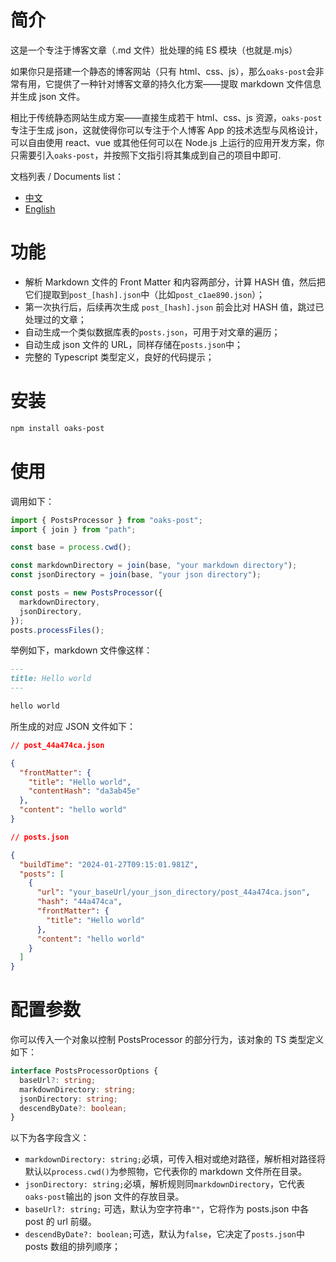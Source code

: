 # 简介

这是一个专注于博客文章（.md 文件）批处理的纯 ES 模块（也就是.mjs）

如果你只是搭建一个静态的博客网站（只有 html、css、js），那么`oaks-post`会非常有用，它提供了一种针对博客文章的持久化方案——提取 markdown 文件信息并生成 json 文件。

相比于传统静态网站生成方案——直接生成若干 html、css、js 资源，`oaks-post`专注于生成 json，这就使得你可以专注于个人博客 App 的技术选型与风格设计，可以自由使用 react、vue 或其他任何可以在 Node.js 上运行的应用开发方案，你只需要引入`oaks-post`，并按照下文指引将其集成到自己的项目中即可.

文档列表 / Documents list：

- [中文](/README.md)
- [English](/README_EN.md)

# 功能

- 解析 Markdown 文件的 Front Matter 和内容两部分，计算 HASH 值，然后把它们提取到`post_[hash].json`中（比如`post_c1ae890.json`）；
- 第一次执行后，后续再次生成 `post_[hash].json` 前会比对 HASH 值，跳过已处理过的文章；
- 自动生成一个类似数据库表的`posts.json`，可用于对文章的遍历；
- 自动生成 json 文件的 URL，同样存储在`posts.json`中；
- 完整的 Typescript 类型定义，良好的代码提示；

# 安装

```bash
npm install oaks-post
```

# 使用

调用如下：

```js
import { PostsProcessor } from "oaks-post";
import { join } from "path";

const base = process.cwd();

const markdownDirectory = join(base, "your markdown directory");
const jsonDirectory = join(base, "your json directory");

const posts = new PostsProcessor({
  markdownDirectory,
  jsonDirectory,
});
posts.processFiles();
```

举例如下，markdown 文件像这样：

```markdown
---
title: Hello world
---

hello world
```

所生成的对应 JSON 文件如下：

```json
// post_44a474ca.json

{
  "frontMatter": {
    "title": "Hello world",
    "contentHash": "da3ab45e"
  },
  "content": "hello world"
}
```

```json
// posts.json

{
  "buildTime": "2024-01-27T09:15:01.981Z",
  "posts": [
    {
      "url": "your_baseUrl/your_json_directory/post_44a474ca.json",
      "hash": "44a474ca",
      "frontMatter": {
        "title": "Hello world"
      },
      "content": "hello world"
    }
  ]
}
```

# 配置参数

你可以传入一个对象以控制 PostsProcessor 的部分行为，该对象的 TS 类型定义如下：

```ts
interface PostsProcessorOptions {
  baseUrl?: string;
  markdownDirectory: string;
  jsonDirectory: string;
  descendByDate?: boolean;
}
```

以下为各字段含义：

- `markdownDirectory: string;`必填，可传入相对或绝对路径，解析相对路径将默认以`process.cwd()`为参照物，它代表你的 markdown 文件所在目录。
- `jsonDirectory: string;`必填，解析规则同`markdownDirectory`，它代表`oaks-post`输出的 json 文件的存放目录。
- `baseUrl?: string;` 可选，默认为空字符串`""`，它将作为 posts.json 中各 post 的 url 前缀。
- `descendByDate?: boolean;`可选，默认为`false`，它决定了`posts.json`中 posts 数组的排列顺序；
